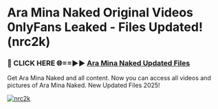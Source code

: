 # Ara Mina Naked Original Videos 0nlyFans Leaked - Files Updated! (nrc2k)

<h3>🔴 CLICK HERE 🌐==►► <a href="https://tinyurl.com/yckcrads" rel="nofollow">Ara Mina Naked Updated Files</a></h3>

Get Ara Mina Naked and all content. Now you can access all videos and pictures of Ara Mina Naked. New Updated Files 2025!

[![nrc2k](https://i.imgur.com/hpKpOFt.gif)](https://tinyurl.com/yckcrads)
